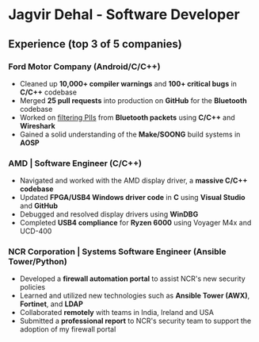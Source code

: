# Jagvir Dehal - Software Developer
## Experience (top 3 of 5 companies)
### Ford Motor Company (Android/C/C++)
- Cleaned up **10,000+ compiler warnings** and **100+ critical bugs** in **C/C++** codebase
- Merged **25 pull requests** into production on **GitHub** for the **Bluetooth** codebase
- Worked on [filtering PIIs](https://www.bluetooth.com/specifications/specs/core-specification-5-4/) from **Bluetooth packets** using **C/C++** and **Wireshark**
- Gained a solid understanding of the **Make/SOONG** build systems in **AOSP**

### AMD | Software Engineer (C/C++)
- Navigated and worked with the AMD display driver, a **massive C/C++ codebase**
- Updated **FPGA/USB4 Windows driver code** in **C** using **Visual Studio** and **GitHub**
- Debugged and resolved display drivers using **WinDBG**
- Completed **USB4 compliance** for **Ryzen 6000** using Voyager M4x and UCD-400

### NCR Corporation | Systems Software Engineer (Ansible Tower/Python)
- Developed a **firewall automation portal** to assist NCR's new security policies
- Learned and utilized new technologies such as **Ansible Tower (AWX)**, **Fortinet**, and **LDAP**
- Collaborated **remotely** with teams in India, Ireland and USA
- Submitted a **professional report** to NCR's security team to support the adoption of my firewall portal
